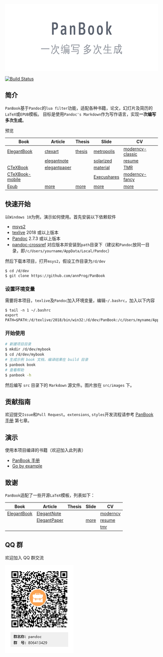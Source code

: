 <p align="center">
  <img height="220" src="src/images/logo.png">
</p>

[![Build Status](https://ci.annhe.net/api/badges/annProg/PanBook/status.svg)](https://ci.annhe.net/annProg/PanBook)

## 简介
`PanBook`基于`Pandoc`的`lua filter`功能，适配各种书籍，论文，幻灯片及简历的`LaTeX`或`EPUB`模板。
目标是使用`Pandoc's Markdown`作为写作语言，实现**一次编写 多次生成**。

预览

| Book | Article | Thesis | Slide | CV |
| --- | --- | --- | --- | --- |
|[ElegantBook](https://panbook.annhe.net/pub/PanBook-book-elegantbook-pc.pdf) | [ctexart](https://panbook.annhe.net/pub/article-art-ctexart.pdf)| [thesis](https://panbook.annhe.net/pub/thesis-thesis-thesis.pdf) | [metropolis](https://panbook.annhe.net/pub/beamer-slide-metropolis.pdf) |[moderncv-classic](https://panbook.annhe.net/pub/cv-cv-moderncv-classic-blue.pdf)|
|| [elegantnote](https://panbook.annhe.net/pub/article-art-elegantnote.pdf) | |[solarized](https://panbook.annhe.net/pub/beamer-slide-solarized.pdf)|[resume](https://panbook.annhe.net/pub/cv-cv-resume.pdf)|
|[CTeXBook](https://panbook.annhe.net/pub/PanBook-book-ctexbook-pc.pdf) | [elegantpaper](https://panbook.annhe.net/pub/article-art-elegantpaper.pdf) | | [material](https://panbook.annhe.net/pub/beamer-slide-material.pdf)| [TMR](https://panbook.annhe.net/pub/cv-cv-tmr.pdf)|
|[CTeXBook-mobile](https://panbook.annhe.net/pub/PanBook-book-ctexbook-mobile.pdf)| | | [Execushares](https://panbook.annhe.net/pub/beamer-slide-Execushares.pdf)|[moderncv-fancy](https://panbook.annhe.net/pub/cv-cv-moderncv-fancy-blue.pdf) |
|[Epub](https://panbook.annhe.net/pub/PanBook.epub)  | [more](https://github.com/annProg/PanBook/tree/master/demo/article)| [more](https://github.com/annProg/PanBook/tree/master/demo/thesis) |[more](https://github.com/annProg/PanBook/tree/master/demo/beamer) |[more](https://github.com/annProg/PanBook/tree/master/demo/cv) |

## 快速开始
以`Windows 10`为例，演示如何使用。首先安装以下依赖软件

- [msys2](https://www.msys2.org/)
- [texlive](http://mirror.ctan.org/systems/texlive/Images/) 2018 或以上版本
- [Pandoc](https://pandoc.org/installing.html) 2.7.3 或以上版本
- [pandoc-crossref](https://github.com/lierdakil/pandoc-crossref/releases) 对应版本并安装到`path`目录下（建议和`Pandoc`放同一目录，即`/c/Users/yourname/AppData/Local/Pandoc`）

然后下载本项目，打开`msys2`，假设工作目录为`/d/dev`

```
$ cd /d/dev
$ git clone https://github.com/annProg/PanBook
```

### 设置环境变量
需要将本项目，`texlive`及`Pandoc`加入环境变量，编辑`~/.bashrc`，加入以下内容

```
$ tail -n 1 ~/.bashrc
export PATH=$PATH:/d/texlive/2018/bin/win32:/d/dev/PanBook:/c/Users/myname/AppData/Local/Pandoc
```

### 开始使用

```bash
# 新建项目目录
$ mkdir /d/dev/mybook
$ cd /d/dev/mybook
# 生成示例 book 文档，编译结果在 build 目录
$ panbook book
# 查看帮助
$ panbook -h
```
然后编写 `src` 目录下的 `Markdown` 源文件。图片放在 `src/images` 下。

## 贡献指南
欢迎提交`Issue`和`Pull Request`。`extensions`, `styles`开发流程请参考 [PanBook 手册](https://panbook.annhe.net/pub/PanBook-book-elegantbook-pc.pdf) 第七章。

## 演示

使用本项目编译的书籍（欢迎加入此列表）

- [PanBook 手册](https://panbook.annhe.net/pub/PanBook-book-elegantbook-pc.pdf)
- [Go by example](https://github.com/pandoc-ebook/gobyexample-zh)

## 致谢
`PanBook`适配了一些开源`LaTeX`模板，列表如下：

| Book | Article | Thesis | Slide | CV |
| -- | --- | --- | --- | --- |
| [ElegantBook](https://github.com/ElegantLaTeX/ElegantBook) | [ElegantNote](https://github.com/ElegantLaTeX/ElegantNote) | | | [moderncv](https://github.com/xdanaux/moderncv) |
| | [ElegantPaper](https://github.com/ElegantLaTeX/ElegantPaper) | |[more](https://github.com/annProg/PanBook/tree/master/styles/slide) | [resume](https://github.com/billryan/resume) |
| | | | | [tmr](https://github.com/TheMartianLife/TheMartianResume) |

## QQ 群
欢迎加入 QQ 群交流

![](src/images/qq.png)